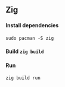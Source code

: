 ## Zig
#### Install dependencies
`sudo pacman -S zig`
#### Build `zig build`
#### Run
`zig build run`

